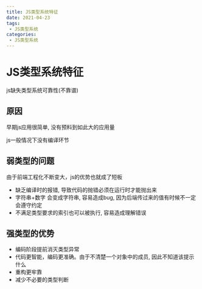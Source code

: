 ```yaml
---
title: JS类型系统特征
date: 2021-04-23
tags:
 - JS类型系统
categories: 
 - JS类型系统
---
```


# JS类型系统特征

js缺失类型系统可靠性(不靠谱)

## 原因

早期js应用很简单, 没有预料到如此大的应用量

js一般情况下没有编译环节

## 弱类型的问题

由于前端工程化不断变大，js的优势也就成了短板

+ 缺乏编译时的报错, 导致代码的抛错必须在运行时才能抛出来
+ 字符串+数字 会变成字符串, 容易造成bug, 因为后端传过来的值有时候不一定会遵守约定
+ 不满足类型要求的索引也可以被执行, 容易造成理解错误

## 强类型的优势

+ 编码阶段提前消灭类型异常
+ 代码更智能，编码更准确。由于不清楚一个对象中的成员, 因此不知道该提示什么
+ 重构更牢靠
+ 减少不必要的类型判断




